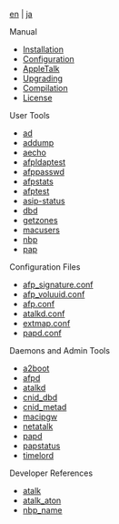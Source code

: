 [en](/manual/en) | [ja](/manual/ja)

Manual

* [Installation](Installation.html)
* [Configuration](Configuration.html)
* [AppleTalk](AppleTalk.html)
* [Upgrading](Upgrading.html)
* [Compilation](Compilation.html)
* [License](License.html)

User Tools

* [ad](ad.1.html)
* [addump](addump.1.html)
* [aecho](aecho.1.html)
* [afpldaptest](afpldaptest.1.html)
* [afppasswd](afppasswd.1.html)
* [afpstats](afpstats.1.html)
* [afptest](afptest.1.html)
* [asip-status](asip-status.1.html)
* [dbd](dbd.1.html)
* [getzones](getzones.1.html)
* [macusers](macusers.1.html)
* [nbp](nbp.1.html)
* [pap](pap.1.html)

Configuration Files

* [afp_signature.conf](afp_signature.conf.5.html)
* [afp_voluuid.conf](afp_voluuid.conf.5.html)
* [afp.conf](afp.conf.5.html)
* [atalkd.conf](atalkd.conf.5.html)
* [extmap.conf](extmap.conf.5.html)
* [papd.conf](papd.conf.5.html)

Daemons and Admin Tools

* [a2boot](a2boot.8.html)
* [afpd](afpd.8.html)
* [atalkd](atalkd.8.html)
* [cnid_dbd](cnid_dbd.8.html)
* [cnid_metad](cnid_metad.8.html)
* [macipgw](macipgw.8.html)
* [netatalk](netatalk.8.html)
* [papd](papd.8.html)
* [papstatus](papstatus.8.html)
* [timelord](timelord.8.html)

Developer References

* [atalk](atalk.4.html)
* [atalk_aton](atalk_aton.3.html)
* [nbp_name](nbp_name.3.html)
